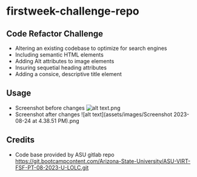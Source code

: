 # firstweek-challenge-repo

## Code Refactor Challenge
- Altering an existing codebase to optimize for search engines
- Including semantic HTML elements
- Adding Alt attributes to image elements
- Insuring sequetial heading attributes
- Adding a consice, descriptive title element

## Usage
- Screenshot before changes ![alt text](assets/images/01-html-css-git-homework-demo).png
- Screenshot after changes ![alt text](assets/images/Screenshot 2023-08-24 at 4.38.51 PM).png

## Credits 
- Code base provided by ASU gitlab repo https://git.bootcampcontent.com/Arizona-State-University/ASU-VIRT-FSF-PT-08-2023-U-LOLC.git